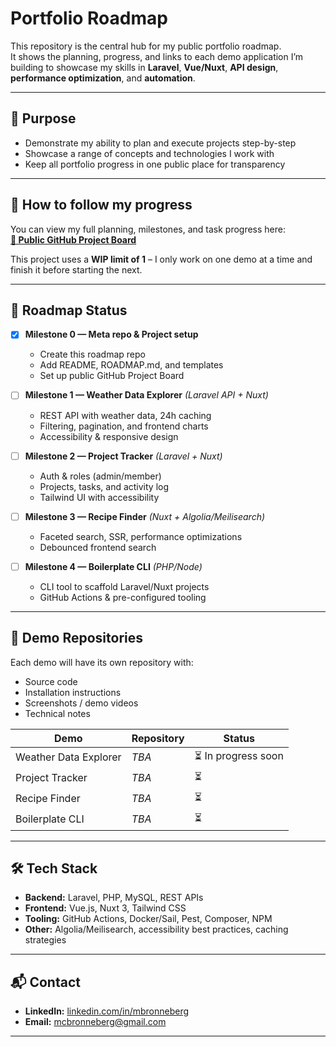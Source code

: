# Portfolio Roadmap

This repository is the central hub for my public portfolio roadmap.  
It shows the planning, progress, and links to each demo application I’m building to showcase my skills in **Laravel**, **Vue/Nuxt**, **API design**, **performance optimization**, and **automation**.

---

## 🎯 Purpose
- Demonstrate my ability to plan and execute projects step-by-step
- Showcase a range of concepts and technologies I work with
- Keep all portfolio progress in one public place for transparency

---

## 📅 How to follow my progress
You can view my full planning, milestones, and task progress here:  
**[📂 Public GitHub Project Board](https://github.com/users/<YOUR_USERNAME>/projects/1)**

This project uses a **WIP limit of 1** – I only work on one demo at a time and finish it before starting the next.

---

## 🚀 Roadmap Status

- [x] **Milestone 0 — Meta repo & Project setup**
  - Create this roadmap repo
  - Add README, ROADMAP.md, and templates
  - Set up public GitHub Project Board

- [ ] **Milestone 1 — Weather Data Explorer** *(Laravel API + Nuxt)*
  - REST API with weather data, 24h caching
  - Filtering, pagination, and frontend charts
  - Accessibility & responsive design

- [ ] **Milestone 2 — Project Tracker** *(Laravel + Nuxt)*
  - Auth & roles (admin/member)
  - Projects, tasks, and activity log
  - Tailwind UI with accessibility

- [ ] **Milestone 3 — Recipe Finder** *(Nuxt + Algolia/Meilisearch)*
  - Faceted search, SSR, performance optimizations
  - Debounced frontend search

- [ ] **Milestone 4 — Boilerplate CLI** *(PHP/Node)*
  - CLI tool to scaffold Laravel/Nuxt projects
  - GitHub Actions & pre-configured tooling

---

## 📂 Demo Repositories
Each demo will have its own repository with:
- Source code
- Installation instructions
- Screenshots / demo videos
- Technical notes

| Demo | Repository | Status |
|------|------------|--------|
| Weather Data Explorer | _TBA_ | ⏳ In progress soon |
| Project Tracker | _TBA_ | ⏳ |
| Recipe Finder | _TBA_ | ⏳ |
| Boilerplate CLI | _TBA_ | ⏳ |

---

## 🛠 Tech Stack
- **Backend:** Laravel, PHP, MySQL, REST APIs
- **Frontend:** Vue.js, Nuxt 3, Tailwind CSS
- **Tooling:** GitHub Actions, Docker/Sail, Pest, Composer, NPM
- **Other:** Algolia/Meilisearch, accessibility best practices, caching strategies

---

## 📬 Contact
- **LinkedIn:** [linkedin.com/in/mbronneberg](https://linkedin.com/in/mbronneberg)
- **Email:** mcbronneberg@gmail.com

---
